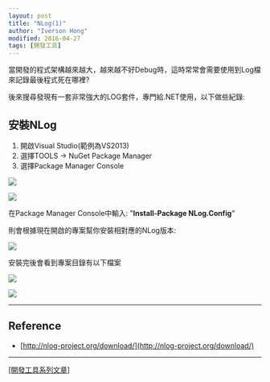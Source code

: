 ```yaml
---
layout: post
title: "NLog(1)"
author: "Iverson Hong"
modified: 2016-04-27
tags: [開發工具]
---
```


當開發的程式架構越來越大，越來越不好Debug時，這時常常會需要使用到Log檔來記錄最後程式死在哪裡?

後來搜尋發現有一套非常強大的LOG套件，專門給.NET使用，以下做些紀錄:

## 安裝NLog ##

1. 開啟Visual Studio(範例為VS2013)
2. 選擇TOOLS -> NuGet Package Manager
3. 選擇Package Manager Console

![](http://i.imgur.com/PG8uJLf.png)

![](http://i.imgur.com/useueHH.png)

在Package Manager Console中輸入: "**Install-Package NLog.Config**"

則會根據現在開啟的專案幫你安裝相對應的NLog版本:

![](http://i.imgur.com/yJWzIfR.png)

安裝完後會看到專案目錄有以下檔案

![](http://i.imgur.com/R0Woz7L.png)

![](http://i.imgur.com/4a4bsG4.png)

----------

## Reference ##

- [http://nlog-project.org/download/](http://nlog-project.org/download/)

----------

[[開發工具系列文章]](http://iverson127.github.io/tags/#開發工具)